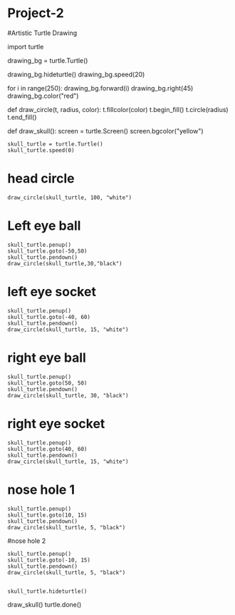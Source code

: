 # Project-2
#Artistic Turtle Drawing

import turtle

drawing_bg = turtle.Turtle()

drawing_bg.hideturtle()
drawing_bg.speed(20)

for i in range(250):
    drawing_bg.forward(i)
    drawing_bg.right(45)
    drawing_bg.color("red")
  
def draw_circle(t, radius, color):
    t.fillcolor(color)
    t.begin_fill()
    t.circle(radius)
    t.end_fill()
  
def draw_skull():
    screen = turtle.Screen()
    screen.bgcolor("yellow")

    skull_turtle = turtle.Turtle()
    skull_turtle.speed(0)

# head circle
    draw_circle(skull_turtle, 100, "white")
  
 # Left eye ball
    skull_turtle.penup()
    skull_turtle.goto(-50,50)
    skull_turtle.pendown()
    draw_circle(skull_turtle,30,"black")

# left eye socket
    skull_turtle.penup()
    skull_turtle.goto(-40, 60)
    skull_turtle.pendown()
    draw_circle(skull_turtle, 15, "white")

# right eye ball
    skull_turtle.penup()
    skull_turtle.goto(50, 50)
    skull_turtle.pendown()
    draw_circle(skull_turtle, 30, "black")
  
  # right eye socket
    skull_turtle.penup()
    skull_turtle.goto(40, 60)
    skull_turtle.pendown()
    draw_circle(skull_turtle, 15, "white")

# nose hole 1
    skull_turtle.penup()
    skull_turtle.goto(10, 15)
    skull_turtle.pendown()
    draw_circle(skull_turtle, 5, "black")

  #nose hole 2

    skull_turtle.penup()
    skull_turtle.goto(-10, 15)
    skull_turtle.pendown()
    draw_circle(skull_turtle, 5, "black")


    skull_turtle.hideturtle()


draw_skull()
turtle.done()
